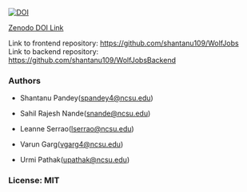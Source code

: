 <a href="https://doi.org/10.5281/zenodo.5534872"><img src="https://zenodo.org/badge/DOI/10.5281/zenodo.5534872.svg" alt="DOI"></a>

<a href="https://zenodo.org/record/5534872#.YVYLNZrMJPY">Zenodo DOI Link</a>

Link to frontend repository: https://github.com/shantanu109/WolfJobs \
Link to backend repository: https://github.com/shantanu109/WolfJobsBackend

### Authors

 - Shantanu Pandey(spandey4@ncsu.edu)

 - Sahil Rajesh Nande(snande@ncsu.edu)

 - Leanne Serrao(lserrao@ncsu.edu)

 - Varun Garg(vgarg4@ncsu.edu)

 - Urmi Pathak(upathak@ncsu.edu)

### License: MIT
